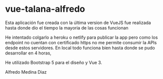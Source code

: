 # vue-talana-alfredo

Esta aplicación fue creada con la última version de VueJS
fue realizada hasta donde dio el tiempo la mayoria de las cosas funcionan

He intentado colgarlo a heroku o netlify para publicar la app pero como los endpoint no cuentan con certificado https no me permite consumir la APIs desde estos servidores.
En local todo funciona bien hasta donde se pudo desarrollar en 4 horas,

He utilizado Bootstrap 5 para el diseño y Vue 3.

Alfredo Medina Diaz

